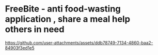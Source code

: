 # FreeBite - anti food-wasting application , share a meal help others in need

https://github.com/user-attachments/assets/ddb78749-7134-4860-baa2-84903f3ed1e5

